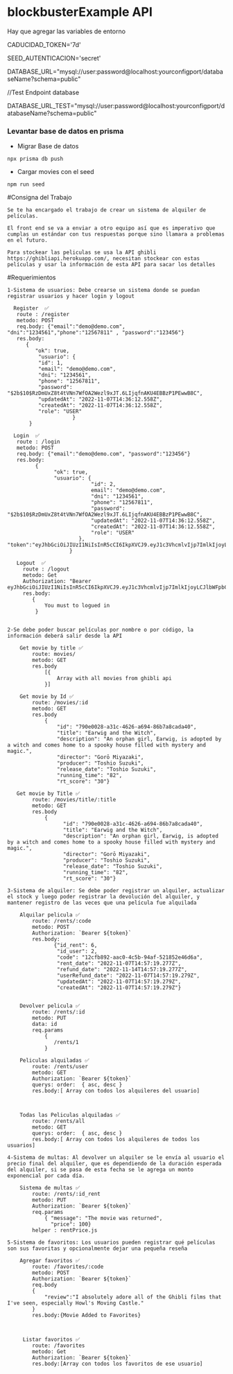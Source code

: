 # blockbusterExample API
Hay que agregar las variables de entorno

CADUCIDAD_TOKEN='7d'

SEED_AUTENTICACION='secret'

DATABASE_URL="mysql://user:password@localhost:yourconfigport/databaseName?schema=public"

//Test Endpoint database

DATABASE_URL_TEST="mysql://user:password@localhost:yourconfigport/databaseName?schema=public"

### Levantar base de datos en prisma


* Migrar Base de datos
```
npx prisma db push
```
* Cargar movies con el seed
```
npm run seed
```

#Consigna del Trabajo
   
    Se te ha encargado el trabajo de crear un sistema de alquiler de películas. 
    
    El front end se va a enviar a otro equipo así que es imperativo que cumplas un estándar con tus respuestas porque sino llamara a problemas en el futuro.

    Para stockear las peliculas se usa la API ghibli https://ghibliapi.herokuapp.com/, necesitan stockear con estas películas y usar la información de esta API para sacar los detalles

#Requerimientos

    1-Sistema de usuarios: Debe crearse un sistema donde se puedan registrar usuarios y hacer login y logout 

      Register  ✅
       route : /register
       metodo: POST 
       req.body: {"email":"demo@demo.com", "dni":"1234561","phone":"12567811" , "password":"123456"}
       res.body:
          {
             "ok": true,
              "usuario": {
              "id": 1,
              "email": "demo@demo.com",
              "dni": "1234561",
              "phone": "12567811",
              "password": "$2b$10$RzDmUxZ8t4tVNn7WfOA2Wezl9xJT.6LIjqfnAKU4EBBzP1PEwwB8C",
              "updatedAt": "2022-11-07T14:36:12.558Z",
              "createdAt": "2022-11-07T14:36:12.558Z",
              "role": "USER"
                         }
           }

      Login  ✅
       route : /login
       metodo: POST
       req.body: {"email":"demo@demo.com", "password":"123456"}
       res.body:
             {
                   "ok": true,
                   "usuario": {
                               "id": 2,
                               email": "demo@demo.com",
                               "dni": "1234561",
                               "phone": "12567811",
                               "password": "$2b$10$RzDmUxZ8t4tVNn7WfOA2Wezl9xJT.6LIjqfnAKU4EBBzP1PEwwB8C",
                               "updatedAt": "2022-11-07T14:36:12.558Z",
                               "createdAt": "2022-11-07T14:36:12.558Z",
                               "role": "USER"
                           },                                                                                        "token":"eyJhbGciOiJIUzI1NiIsInR5cCI6IkpXVCJ9.eyJ1c3VhcmlvIjp7ImlkIjoyLCJlbWFpbCI6ImRlbW9AZGVtby5jb20iLCJkbmkiOiIxMjM0NTYxIiwicGhvbmUiOiIxMjU2NzgxMSIsInBhc3N3b3JkIjoiJDJiJDEwJFJ6RG1VeFo4dDR0Vk5uN1dmT0EyV2V6bDl4SlQuNkxJanFmbkFLVTRFQkJ6UDFQRXd3QjhDIiwidXBkYXRlZEF0IjoiMjAyMi0xMS0wN1QxNDozNjoxMi41NThaIiwiY3JlYXRlZEF0IjoiMjAyMi0xMS0wN1QxNDozNjoxMi41NThaIiwicm9sZSI6IlVTRVIifSwiaWF0IjoxNjY3ODMxODcyLCJleHAiOjE2Njg0MzY2NzJ9.6CKsxXWaBwJDXuqxtPelgWuk4oP4dpwt3TId1AWBG9o"
                        }

       Logout  ✅
         route : /logout
         metodo: Get
         Authorization: "Bearer eyJhbGciOiJIUzI1NiIsInR5cCI6IkpXVCJ9.eyJ1c3VhcmlvIjp7ImlkIjoyLCJlbWFpbCI6ImRlbW9AZGVtby5jb20iLCJkbmkiOiIxMjM0NTYxIiwicGhvbmUiOiIxMjU2NzgxMSIsInBhc3N3b3JkIjoiJDJiJDEwJFJ6RG1VeFo4dDR0Vk5uN1dmT0EyV2V6bDl4SlQuNkxJanFmbkFLVTRFQkJ6UDFQRXd3QjhDIiwidXBkYXRlZEF0IjoiMjAyMi0xMS0wN1QxNDozNjoxMi41NThaIiwiY3JlYXRlZEF0IjoiMjAyMi0xMS0wN1QxNDozNjoxMi41NThaIiwicm9sZSI6IlVTRVIifSwiaWF0IjoxNjY3ODMxODcyLCJleHAiOjE2Njg0MzY2NzJ9.6CKsxXWaBwJDXuqxtPelgWuk4oP4dpwt3TId1AWBG9o"
         res.body:
            {
                You must to logued in
             } 


    2-Se debe poder buscar películas por nombre o por código, la información deberá salir desde la API

        Get movie by title ✅
            route: movies/
            metodo: GET
            res.body
                [{
                    Array with all movies from ghibli api
                }]

        Get movie by Id ✅
            route: /movies/:id
            metodo: GET
            res.body
                {
                    "id": "790e0028-a31c-4626-a694-86b7a8cada40",
                    "title": "Earwig and the Witch",
                    "description": "An orphan girl, Earwig, is adopted by a witch and comes home to a spooky house filled with mystery and magic.",
                    "director": "Gorō Miyazaki",
                    "producer": "Toshio Suzuki",
                    "release_date": "Toshio Suzuki",
                    "running_time": "82",
                    "rt_score": "30"}

       Get movie by Title ✅
            route: /movies/title/:title
            metodo: GET
            res.body
                {
                      "id": "790e0028-a31c-4626-a694-86b7a8cada40",
                      "title": "Earwig and the Witch",
                      "description": "An orphan girl, Earwig, is adopted by a witch and comes home to a spooky house filled with mystery and magic.",
                      "director": "Gorō Miyazaki",
                      "producer": "Toshio Suzuki",
                      "release_date": "Toshio Suzuki",
                      "running_time": "82",
                      "rt_score": "30"}
                
    3-Sistema de alquiler: Se debe poder registrar un alquiler, actualizar el stock y luego poder registrar la devolución del alquiler, y mantener registro de las veces que una película fue alquilada

        Alquilar pelicula ✅
            route: /rents/:code
            metodo: POST
            Authorization: `Bearer ${token}` 
            res.body:                
                   {"id_rent": 6,
                    "id_user": 2,
                    "code": "12cfb892-aac0-4c5b-94af-521852e46d6a",
                    "rent_date": "2022-11-07T14:57:19.277Z",
                    "refund_date": "2022-11-14T14:57:19.277Z",
                    "userRefund_date": "2022-11-07T14:57:19.279Z",
                    "updatedAt": "2022-11-07T14:57:19.279Z",
                    "createdAt": "2022-11-07T14:57:19.279Z"}
                

        Devolver pelicula ✅
            route: /rents/:id
            metodo: PUT
            data: id
            req.params
                {
                   /rents/1
                }

        Peliculas alquiladas ✅
            route: /rents/user
            metodo: GET
            Authorization: `Bearer ${token}` 
            querys: order:  { asc, desc }
            res.body:[ Array con todos los alquileres del usuario]
        
        
        
        Todas las Peliculas alquiladas ✅
            route: /rents/all
            metodo: GET             
            querys: order:  { asc, desc }
            res.body:[ Array con todos los alquileres de todos los usuarios]
    
    4-Sistema de multas: Al devolver un alquiler se le envía al usuario el precio final del alquiler, que es dependiendo de la duración esperada del alquiler, si se pasa de esta fecha se le agrega un monto exponencial por cada día.

        Sistema de multas ✅
            route: /rents/:id_rent
            metodo: PUT
            Authorization: `Bearer ${token}` 
            req.params
                { "message": "The movie was returned",
                  "price": 100}
            helper : rentPrice.js

    5-Sistema de favoritos: Los usuarios pueden registrar qué películas son sus favoritas y opcionalmente dejar una pequeña reseña

        Agregar favoritos ✅
            route: /favorites/:code
            metodo: POST
            Authorization: `Bearer ${token}` 
            req.body
            {
                "review":"I absolutely adore all of the Ghibli films that I've seen, especially Howl's Moving Castle."
            }
            res.body:{Movie Added to Favorites}
            
            
            
         Listar favoritos ✅
            route: /favorites
            metodo: Get
            Authorization: `Bearer ${token}` 
            res.body:[Array con todos los favoritos de ese usuario]
            
            
        